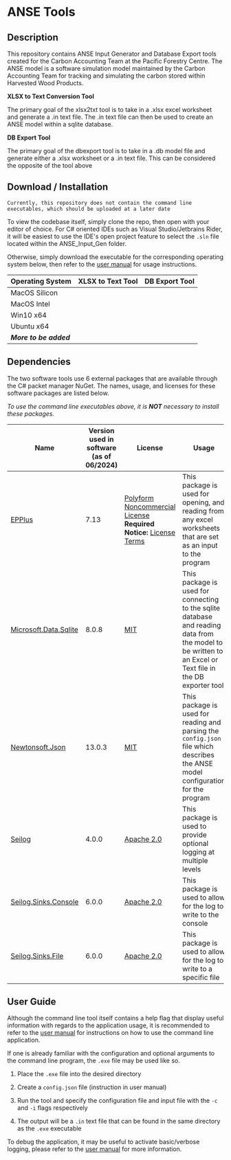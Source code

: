 # ANSE Tools

## Description

This repository contains ANSE Input Generator and Database Export tools created for the Carbon Accounting Team at the Pacific Forestry Centre. The ANSE model is a software simulation model maintained by the Carbon Accounting Team for tracking and simulating the carbon stored within Harvested Wood Products. 

**XLSX to Text Conversion Tool**

The primary goal of the xlsx2txt tool is to take in a .xlsx excel worksheet and generate a .in text file. The .in text file can then be used to create an ANSE model within a sqlite database. 

**DB Export Tool**

The primary goal of the dbexport tool is to take in a .db model file and generate either a .xlsx worksheet or a .in text file. This can be considered the opposite of the tool above


## Download / Installation
    Currently, this repository does not contain the command line executables, which should be uploaded at a later date
To view the codebase itself, simply clone the repo, then open with your editor of choice. For C# oriented IDEs such as Visual Studio/Jetbrains Rider, it will be easiest to use the IDE's open project feature to select the `.sln` file located within the ANSE_Input_Gen folder.

Otherwise, simply download the executable for the corresponding operating system below, then refer to the [user manual](./USERGUIDE.md) for usage instructions.

| Operating System | XLSX to Text Tool | DB Export Tool |
| ---------------- | ----------------- | -------------- |
| MacOS Silicon    |                   |                |
| MacOS Intel      |                   |                |
| Win10 x64        |                   |                |
| Ubuntu x64       |                   |                |
| ***More to be added*** | | |

## Dependencies
The two software tools use 6 external packages that are available through the C# packet manager NuGet. The names, usage, and licenses for these software packages are listed below.

*To use the command line executables above, it is **NOT** necessary to install these packages.*

| Name | Version used in software (as of 06/2024) | License | Usage |
| - | - | --- | --- |
| [EPPlus](https://www.nuget.org/packages/EPPlus) | 7.13 | [Polyform Noncommercial License](https://www.nuget.org/packages/EPPlus/7.2.0/License) <br> **Required Notice:** [License Terms](https://polyformproject.org/licenses/noncommercial/1.0.0/) | This package is used for opening, and reading from any excel worksheets that are set as an input to the program | 
| [Microsoft.Data.Sqlite](https://www.nuget.org/packages/Microsoft.Data.Sqlite)| 8.0.8 | [MIT](https://licenses.nuget.org/MIT) | This package is used for connecting to the sqlite database and reading data from the model to be written to an Excel or Text file in the DB exporter tool|
| [Newtonsoft.Json](https://www.nuget.org/packages/Newtonsoft.Json) | 13.0.3 | [MIT](https://licenses.nuget.org/MIT) | This package is used for reading and parsing the `config.json` file which describes the ANSE model configuration for the program | 
| [Seilog](https://www.nuget.org/packages/Serilog) | 4.0.0 | [Apache 2.0](https://licenses.nuget.org/Apache-2.0) | This package is used to provide optional logging at multiple levels |
| [Seilog.Sinks.Console](https://www.nuget.org/packages/Serilog.Sinks.Console) | 6.0.0 | [Apache 2.0](https://licenses.nuget.org/Apache-2.0) | This package is used to allow for the log to write to the console |
| [Seilog.Sinks.File](https://www.nuget.org/packages/Serilog.Sinks.File) | 6.0.0 | [Apache 2.0](https://licenses.nuget.org/Apache-2.0) | This package is used to allow for the log to write to a specific file |

## User Guide

Although the command line tool itself contains a help flag that display useful information with regards to the application usage, it is recommended to refer to the [user manual](./USERGUIDE.md) for instructions on how to use the command line application.

If one is already familiar with the configuration and optional arguments to the command line program, the `.exe` file may be used like so.

1. Place the `.exe` file into the desired directory

2. Create a `config.json` file (instruction in user manual)

3. Run the tool and specify the configuration file and input file with the `-c` and `-i` flags respectively

4. The output will be a `.in` text file that can be found in the same directory as the `.exe` executable

To debug the application, it may be useful to activate basic/verbose logging, please refer to the [user manual](./USERGUIDE.md) for more information.